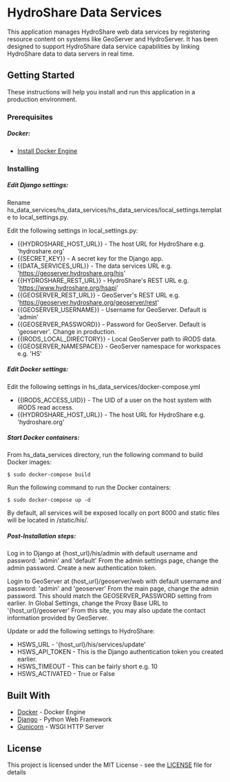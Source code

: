 # HydroShare Data Services

This application manages HydroShare web data services by registering resource content on systems like GeoServer and HydroServer. It has been designed to support HydroShare data service capabilities by linking HydroShare data to data servers in real time.

## Getting Started

These instructions will help you install and run this application in a production environment.

### Prerequisites

##### Docker:
* [Install Docker Engine](https://docs.docker.com/install/)

### Installing

##### Edit Django settings:

Rename hs_data_services/hs_data_services/hs_data_services/local_settings.template to local_settings.py.

Edit the following settings in local_settings.py:
* {{HYDROSHARE_HOST_URL}}   - The host URL for HydroShare e.g. 'hydroshare.org'
* {{SECRET_KEY}}            - A secret key for the Django app.
* {{DATA_SERVICES_URL}}     - The data services URL e.g. 'https://geoserver.hydroshare.org/his'
* {{HYDROSHARE_REST_URL}}   - HydroShare's REST URL e.g. 'https://www.hydroshare.org/hsapi'
* {{GEOSERVER_REST_URL}}    - GeoServer's REST URL e.g. 'https://geoserver.hydroshare.org/geoserver/rest'
* {{GEOSERVER_USERNAME}}    - Username for GeoServer. Default is 'admin'
* {{GEOSERVER_PASSWORD}}    - Password for GeoServer. Default is 'geoserver'. Change in production.
* {{IRODS_LOCAL_DIRECTORY}} - Local GeoServer path to iRODS data.
* {{GEOSERVER_NAMESPACE}}   - GeoServer namespace for workspaces e.g. 'HS'

##### Edit Docker settings:

Edit the following settings in hs_data_services/docker-compose.yml

* {{IRODS_ACCESS_UID}}      - The UID of a user on the host system with iRODS read access.
* {{HYDROSHARE_HOST_URL}}   - The host URL for HydroShare e.g. 'hydroshare.org'

##### Start Docker containers:

From hs_data_services directory, run the following command to build Docker images:
```
$ sudo docker-compose build
```

Run the following command to run the Docker containers:
```
$ sudo docker-compose up -d
```

By default, all services will be exposed locally on port 8000 and static files will be located in /static/his/.

##### Post-Installation steps:

Log in to Django at {host_url}/his/admin with default username and password: 'admin' and 'default'
From the admin settings page, change the admin password.
Create a new authentication token.

Login to GeoServer at {host_url}/geoserver/web with default username and password: 'admin' and 'geoserver'
From the main page, change the admin password. This should match the GEOSERVER_PASSWORD setting from earlier.
In Global Settings, change the Proxy Base URL to '{host_url}/geoserver'
From this site, you may also update the contact information provided by GeoServer.

Update or add the following settings to HydroShare:
* HSWS_URL                  - '{host_url}/his/services/update'
* HSWS_API_TOKEN            - This is the Django authentication token you created earlier.
* HSWS_TIMEOUT              - This can be fairly short e.g. 10
* HSWS_ACTIVATED            - True or False

## Built With

* [Docker](https://docs.docker.com) - Docker Engine
* [Django](https://www.djangoproject.com) - Python Web Framework
* [Gunicorn](https://gunicorn.org) - WSGI HTTP Server

## License

This project is licensed under the MIT License - see the [LICENSE](LICENSE) file for details